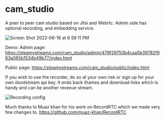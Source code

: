 # cam_studio
A peer to peer cam studio based on Jitsi and Webrtc. Admin side has optional recording, and embedding service.

![Screen Shot 2022-06-16 at 6 59 11 PM](https://user-images.githubusercontent.com/84981758/174207367-5c1a1786-d251-4c89-96b1-899333a4436f.png)

Demo: 
Admin page: https://steamystreams.com/cam_studio/admin/479f29750b4caa5b39782f963a065b1534b49b77/index.html

Public page:
https://steamystreams.com/cam_studio/public/index.html

If you wish to use the recorder, do so at your own risk or sign up for your own doodstream api key. It ends back iframes and download links which is handy and can be another revenue stream.


![Recording config](https://user-images.githubusercontent.com/84981758/174206809-9e98c42b-4602-4476-8f9b-db086fd5df2c.png)

Much thanks to Muaz khan for his work on RecordRTC which we made very few changes to.
https://github.com/muaz-khan/RecordRTC
